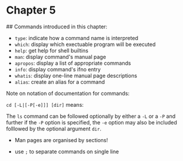 # Chapter 5

## Commands introduced in this chapter:

- `type`: indicate how a command name is interpreted
- `which`: display which exectuable program will be executed
- `help`: get help for shell builtins
- `man`: display command's manual page
- `apropos`: display a list of appropriate commands
- `info`: display command's ifno entry
- `whatis`: display one-line manual page descriptions
- `alias`: create an alias for a command

Note on notation of documentation for commands:

`cd [-L|[-P[-e]]] [dir]` means:

The `ls` command can be followed optionally by either a `-L` or a `-P` and further if the `-P` option is specified, the `-e` option may also be included folllowed by the optional argument `dir`.

- Man pages are organised by sections!

- use `;` to separate commands on single line
